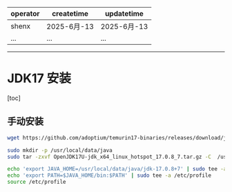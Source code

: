 | operator | createtime | updatetime |
| -------- | ---------- | ---------- |
| shenx    | 2025-6月-13 | 2025-6月-13 |
| ... | ... | ... |
---
# JDK17 安装

[toc]

## 手动安装

```bash
wget https://github.com/adoptium/temurin17-binaries/releases/download/jdk-17.0.8%2B7/OpenJDK17U-jdk_x64_linux_hotspot_17.0.8_7.tar.gz

sudo mkdir -p /usr/local/data/java
sudo tar -zxvf OpenJDK17U-jdk_x64_linux_hotspot_17.0.8_7.tar.gz -C  /usr/local/data/java
```

```bash
echo 'export JAVA_HOME=/usr/local/data/java/jdk-17.0.8+7' | sudo tee -a /etc/profile
echo 'export PATH=$JAVA_HOME/bin:$PATH' | sudo tee -a /etc/profile
source /etc/profile
```

